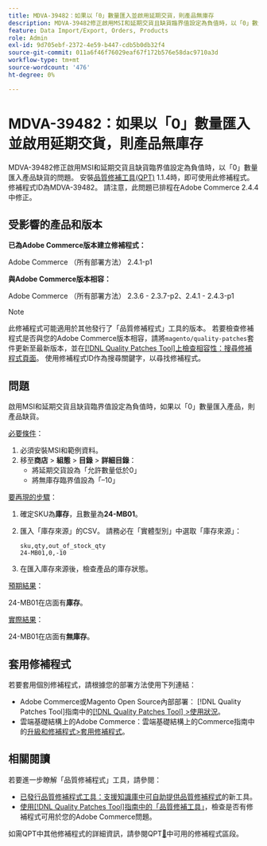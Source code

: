 ```yaml
---
title: MDVA-39482：如果以「0」數量匯入並啟用延期交貨，則產品無庫存
description: MDVA-39482修正啟用MSI和延期交貨且缺貨臨界值設定為負值時，以「0」數量匯入產品缺貨的問題。 安裝[Quality Patches Tool (QPT)](https://experienceleague.adobe.com/en/docs/commerce-operations/tools/quality-patches-tool/quality-patches-tool-to-self-serve-quality-patches) 1.1.4時，即可使用此修補程式。 修補程式ID為MDVA-39482。 請注意，此問題已排程在Adobe Commerce 2.4.4中修正。
feature: Data Import/Export, Orders, Products
role: Admin
exl-id: 9d705ebf-2372-4e59-b447-cdb5b0db32f4
source-git-commit: 011a6f46f76029eaf67f172b576e58dac9710a3d
workflow-type: tm+mt
source-wordcount: '476'
ht-degree: 0%

---
```


# MDVA-39482：如果以「0」數量匯入並啟用延期交貨，則產品無庫存

MDVA-39482修正啟用MSI和延期交貨且缺貨臨界值設定為負值時，以「0」數量匯入產品缺貨的問題。 安裝[品質修補工具(QPT)](https://experienceleague.adobe.com/en/docs/commerce-operations/tools/quality-patches-tool/quality-patches-tool-to-self-serve-quality-patches) 1.1.4時，即可使用此修補程式。 修補程式ID為MDVA-39482。 請注意，此問題已排程在Adobe Commerce 2.4.4中修正。

## 受影響的產品和版本

**已為Adobe Commerce版本建立修補程式：**

Adobe Commerce （所有部署方法） 2.4.1-p1

**與Adobe Commerce版本相容：**

Adobe Commerce （所有部署方法） 2.3.6 - 2.3.7-p2、2.4.1 - 2.4.3-p1

>[!NOTE]
>
>此修補程式可能適用於其他發行了「品質修補程式」工具的版本。 若要檢查修補程式是否與您的Adobe Commerce版本相容，請將`magento/quality-patches`套件更新至最新版本，並在[[!DNL Quality Patches Tool]上檢查相容性：搜尋修補程式頁面](https://experienceleague.adobe.com/en/docs/commerce-operations/tools/quality-patches-tool/quality-patches-tool-to-self-serve-quality-patches)。 使用修補程式ID作為搜尋關鍵字，以尋找修補程式。

## 問題

啟用MSI和延期交貨且缺貨臨界值設定為負值時，如果以「0」數量匯入產品，則產品缺貨。

<u>必要條件</u>：

1. 必須安裝MSI和範例資料。
1. 移至&#x200B;**商店** > **組態** > **目錄** > **詳細目錄**：
   * 將延期交貨設為「允許數量低於0」
   * 將無庫存臨界值設為「–10」

<u>要再現的步驟</u>：

1. 確定SKU為&#x200B;**庫存**，且數量為&#x200B;**24-MB01**。
1. 匯入「庫存來源」的CSV。 請務必在「實體型別」中選取「庫存來源」：

   ```code panel
   sku,qty,out_of_stock_qty
   24-MB01,0,-10
   ```

1. 在匯入庫存來源後，檢查產品的庫存狀態。

<u>預期結果</u>：

24-MB01在店面有&#x200B;**庫存**。

<u>實際結果</u>：

24-MB01在店面有&#x200B;**無庫存**。

## 套用修補程式

若要套用個別修補程式，請根據您的部署方法使用下列連結：

* Adobe Commerce或Magento Open Source內部部署： [!DNL Quality Patches Tool]指南中的[[!DNL Quality Patches Tool] >使用狀況](/help/tools/quality-patches-tool/usage.md)。
* 雲端基礎結構上的Adobe Commerce：雲端基礎結構上的Commerce指南中的[升級和修補程式>套用修補程式](https://experienceleague.adobe.com/docs/commerce-cloud-service/user-guide/develop/upgrade/apply-patches.html)。

## 相關閱讀

若要進一步瞭解「品質修補程式」工具，請參閱：

* [已發行品質修補程式工具：支援知識庫中可自助提供品質修補程式](https://experienceleague.adobe.com/en/docs/commerce-operations/tools/quality-patches-tool/quality-patches-tool-to-self-serve-quality-patches)的新工具。
* [使用[!DNL Quality Patches Tool]指南中的「品質修補工具」](/help/tools/quality-patches-tool/patches-available-in-qpt/check-patch-for-magento-issue-with-magento-quality-patches.md)，檢查是否有修補程式可用於您的Adobe Commerce問題。

如需QPT中其他修補程式的詳細資訊，請參閱QPT[&#128279;](https://experienceleague.adobe.com/tools/commerce-quality-patches/index.html)中可用的修補程式區段。
